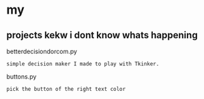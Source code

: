 # my
projects kekw
i dont know whats happening
--

betterdecisiondorcom.py 
    
    simple decision maker I made to play with Tkinker.

buttons.py
    
    pick the button of the right text color
